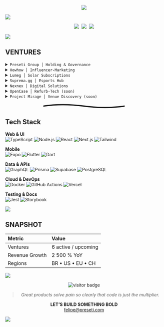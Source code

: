 <p align="center">
  <img src="https://readme-typing-svg.herokuapp.com?font=Fira+Code&duration=3000&pause=600&color=A259FF&center=true&vCenter=true&width=620&height=35&lines=FELIPE+PRESETI;Founder+%7C+Preseti+Group" />
</p>

<img src="https://capsule-render.vercel.app/api?type=waving&height=100&color=0d1117,3c216f,0d1117" />

<p align="center">
  <a href="https://preseti.com"><img src="https://img.shields.io/badge/preseti.com-1e1e1e?style=for-the-badge"></a>&nbsp;
  <a href="https://linkedin.com/in/felipepreseti"><img src="https://img.shields.io/badge/linkedin-3b2f5e?style=for-the-badge&logo=linkedin&logoColor=ffffff"></a>&nbsp;
  <a href="mailto:felipe@preseti.com"><img src="https://img.shields.io/badge/email-1e1e1e?style=for-the-badge&logo=gmail&logoColor=ffffff"></a>
</p>

<img src="https://capsule-render.vercel.app/api?type=rect&height=4&color=0d1117,0d1117" />

## VENTURES
<details>
<summary><code>Preseti Group │ Holding & Governance</code></summary>
Drives strategy, capital allocation and cross-venture synergy.  
https://preseti.com
</details>
<details>
<summary><code>Howhow │ Influencer-Marketing</code></summary>
AI platform linking tech brands to creators and tracking ROI.  
https://howhow.com.br
</details>
<details>
<summary><code>Lumeg │ Solar Subscriptions</code></summary>
Renewable power plus AI optimisation to slash energy costs.  
https://lumeg.com.br
</details>
<details>
<summary><code>Suprema.gg │ Esports Hub</code></summary>
Complete ecosystem for leagues, matchmaking and item marketplace.  
https://suprema.gg
</details>
<details>
<summary><code>Nexnex │ Digital Solutions</code></summary>
SaaS automating sites, paid traffic & design via multi-AI stack.  
https://nexnex.com.br
</details>
<details>
<summary><code>OpenCase │ Refurb-Tech (soon)</code></summary>
AI inspection, repair and dynamic pricing of RMA tech with flash discounts.
</details>
<details>
<summary><code>Project Mirage │ Venue Discovery (soon)</code></summary>
App for real-time, AI-personalised venue & experience recommendations.
</details>

<p align="center">
  <svg width="260" height="18" viewBox="0 0 260 18" fill="none" xmlns="http://www.w3.org/2000/svg">
    <path d="M0 9Q60 0 130 9T260 9" stroke="#1a1a1a" stroke-width="4" stroke-linecap="round"/>
  </svg>
</p>

## Tech Stack

**Web & UI**  
![TypeScript](https://img.shields.io/badge/TypeScript-4c3573?style=flat&logo=typescript&logoColor=fff)
![Node.js](https://img.shields.io/badge/Node.js-493969?style=flat&logo=node.js&logoColor=fff)
![React](https://img.shields.io/badge/React-4c3573?style=flat&logo=react&logoColor=61dafb)
![Next.js](https://img.shields.io/badge/Next.js-31264d?style=flat&logo=next.js&logoColor=fff)
![Tailwind](https://img.shields.io/badge/Tailwind-31264d?style=flat&logo=tailwindcss&logoColor=fff)

**Mobile**  
![Expo](https://img.shields.io/badge/Expo-493969?style=flat&logo=expo&logoColor=fff)
![Flutter](https://img.shields.io/badge/Flutter-4c3573?style=flat&logo=flutter&logoColor=fff)
![Dart](https://img.shields.io/badge/Dart-31264d?style=flat&logo=dart&logoColor=fff)

**Data & APIs**  
![GraphQL](https://img.shields.io/badge/GraphQL-31264d?style=flat&logo=graphql&logoColor=fff)
![Prisma](https://img.shields.io/badge/Prisma-493969?style=flat&logo=prisma&logoColor=fff)
![Supabase](https://img.shields.io/badge/Supabase-4c3573?style=flat&logo=supabase&logoColor=fff)
![PostgreSQL](https://img.shields.io/badge/PostgreSQL-31264d?style=flat&logo=postgresql&logoColor=fff)

**Cloud & DevOps**  
![Docker](https://img.shields.io/badge/Docker-4c3573?style=flat&logo=docker&logoColor=fff)
![GitHub Actions](https://img.shields.io/badge/GitHub%20Actions-31264d?style=flat&logo=githubactions&logoColor=fff)
![Vercel](https://img.shields.io/badge/Vercel-493969?style=flat&logo=vercel&logoColor=fff)

**Testing & Docs**  
![Jest](https://img.shields.io/badge/Jest-4c3573?style=flat&logo=jest&logoColor=fff)
![Storybook](https://img.shields.io/badge/Storybook-31264d?style=flat&logo=storybook&logoColor=fff)

<img src="https://capsule-render.vercel.app/api?type=rect&height=4&color=0d1117,0d1117" />

## SNAPSHOT
| Metric | Value |
| :----- | :---- |
| Ventures | 6 active / upcoming |
| Revenue Growth | 2 500 % YoY |
| Regions | BR • US • EU • CH |

<img src="https://capsule-render.vercel.app/api?type=rect&height=4&color=0d1117,0d1117" />

<p align="center">
  <img src="https://komarev.com/ghpvc/?username=felipepreseti&label=RAVENS%20VISITED&color=4c3573&style=for-the-badge" alt="visitor badge"/>
</p>

<blockquote align="center"><i>Great products solve pain so clearly that code is just the multiplier.</i></blockquote>

<p align="center">
  <strong>LET’S BUILD SOMETHING BOLD</strong><br>
  <a href="mailto:felipe@preseti.com">felipe@preseti.com</a>
</p>

<img src="https://capsule-render.vercel.app/api?type=waving&height=100&color=0d1117,3c216f,0d1117&section=footer" />
